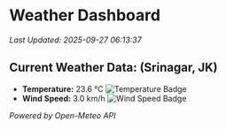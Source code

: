 
# Weather Dashboard

_Last Updated: 2025-09-27 06:13:37_

## Current Weather Data: (Srinagar, JK)
- **Temperature:** 23.6 °C ![Temperature Badge](https://img.shields.io/badge/Temperature-Medium%20Temp-green)
- **Wind Speed:** 3.0 km/h ![Wind Speed Badge](https://img.shields.io/badge/Wind%20Speed-Light%20Wind-blue)

*Powered by Open-Meteo API*

